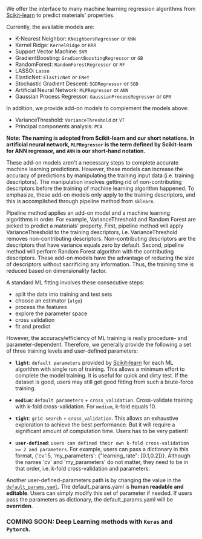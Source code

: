We offer the interface to many machine learning regression algorithms from [Scikit-learn](http://scikit-learn.org/stable/) to predict materials' properties.

Currently, the available models are:
- K-Nearest Neighbor: `KNeighborsRegressor` or `KNN`
- Kernel Ridge: `KernelRidge` or `KRR`
- Support Vector Machine: `SVR`
- GradientBoosting: `GradientBoostingRegressor` or `GB`
- RandomForest: `RandomForestRegressor` or `RF`
- LASSO: `Lasso`
- ElasticNet: `ElasticNet` or `ENet`
- Stochastic Gradient Descent: `SGDRegressor` or `SGD`
- Artificial Neural Network: `MLPRegressor` or `ANN`
- Gaussian Process Regressor: `GaussianProcessRegressor` or `GPR`

In addition, we provide add-on models to complement the models above:
- VarianceThreshold: `VarianceThreshold` or `VT`
- Principal components analysis: `PCA`

**Note: The naming is adopted from Scikit-learn and our short notations. In artificial neural network, `MLPRegressor` is the term defined by Scikit-learn for ANN regressor, and `ANN` is our short-hand notation.**

These add-on models aren't a necessary steps to complete accurate machine learning predictions. However, these models can increase the accuracy of predictions by manipulating the training input data (i.e. training descriptors). The manipulation involves getting rid of non-contributing descriptors before the training of machine learning algorithm happened. To emphasize, these add-on models only apply to the training descriptors, and this is accomplished through pipeline method from `sklearn`.

Pipeline method applies an add-on model and a machine learning algorithms in order. For example, VarianceThreshold and Random Forest are picked to predict a materials' property. First, pipeline method will apply VarianceThreshold to the training descriptors, i.e. VarianceThreshold removes non-contributing descriptors. Non-contributing descriptors are the descriptors that have variance equals zero by default. Second, pipeline method will perform Random Forest algorithm with the contributing descriptors. These add-on models have the advantage of reducing the size of descriptors without sacrificing any information. Thus, the training time is reduced based on dimensionality factor.

A standard ML fitting involves these consecutive steps:
- split the data into training and test sets
- choose an estimator (`algo`)
- process the features
- explore the parameter space 
- cross validation
- fit and predict

However, the accuracy/efficiency of ML training is really procedure- and parameter-dependent. Therefore, we generally provide the following a set of three training levels and user-defined parameters: 

- **`light`**: `default parameters` provided by [Scikit-learn](http://scikit-learn.org/stable/) for each ML algorithm with single run of training. This allows a minimum effort to complete the model training. It is useful for quick and dirty test. If the dataset is good, users may still get good fitting from such a brute-force training.

- **`medium`**: `default parameters` + `cross_validation`. Cross-validate training with k-fold cross-validation. For `medium`, k-fold equals 10.

- **`tight`**: `grid search` + `cross_validation`. This allows an exhaustive exploration to achieve the best performance. But it will require a significant amount of computation time. Users has to be very patient!

- **`user-defined`**: `users can defined their own k-fold cross-validation >= 2 and parameters`. For example, users can pass a dictionary in this format, {'cv':5, 'my_parameters': {"learning_rate": [0.1,0.2]}}. Although the names 'cv' and 'my_parameters' do not matter, they need to be in that order, i.e. k-fold cross-validation and parameters.

Another user-defined-parameters path is by changing the value in the [`default_params.yaml`](https://github.com/qzhu2017/PyXtal_ml/blob/master/pyxtal_ml/ml/default_params.yaml). The default_params.yaml is **human readable and editable**. Users can simply modify this set of parameter if needed. If users pass the parameters as dictionary, the default_params.yaml will be **overriden**.

### COMING SOON: Deep Learning methods with `Keras` and `Pytorch`.

